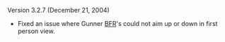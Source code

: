 Version 3.2.7 (December 21, 2004)

- Fixed an issue where Gunner [BFR](../vehicles/BattleFrame_Robotics.md)'s could
  not aim up or down in first person view.


